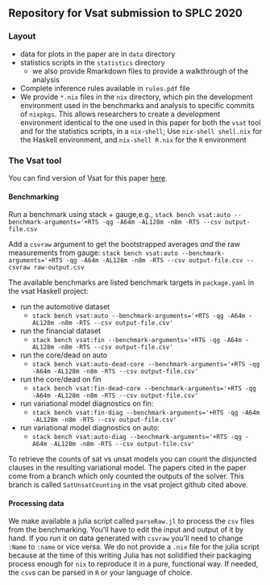 ## Repository for Vsat submission to SPLC 2020


### Layout
- data for plots in the paper are in `data` directory
- statistics scripts in the `statistics` directory
  - we also provide Rmarkdown files to provide a walkthrough of the analysis
- Complete inference rules available in `rules.pdf` file
- We provide `*.nix` files in the `nix` directory, which pin the development
  environment used in the benchmarks and analysis to specific commits of
  `nixpkgs`. This allows researchers to create a development environment
  identical to the one used in this paper for both the `vsat` tool and for the
  statistics scripts, in a `nix-shell`; Use `nix-shell shell.nix` for the
  Haskell environment, and `nix-shell R.nix` for the `R` environment


### The Vsat tool
You can find version of Vsat for this paper [here](https://github.com/doyougnu/VSat).

#### Benchmarking
Run a benchmark using stack + gauge,e.g., `stack bench vsat:auto --benchmark-arguments='+RTS -qg -A64m -AL128m -n8m -RTS --csv output-file.csv`

Add a `csvraw` argument to get the bootstrapped averages _and_ the raw measurements from gauge:
`stack bench vsat:auto --benchmark-arguments='+RTS -qg -A64m -AL128m -n8m -RTS --csv output-file.csv --csvraw raw-output.csv`


The available benchmarks are listed benchmark targets in `package.yaml` in the vsat Haskell project:
  - run the automotive dataset
    - `stack bench vsat:auto --benchmark-arguments='+RTS -qg -A64m -AL128m -n8m -RTS --csv output-file.csv'`
  - run the financial dataset
    - `stack bench vsat:fin --benchmark-arguments='+RTS -qg -A64m -AL128m -n8m -RTS --csv output-file.csv'`
  - run the core/dead on auto
    - `stack bench vsat:auto-dead-core --benchmark-arguments='+RTS -qg -A64m -AL128m -n8m -RTS --csv output-file.csv'`
  - run the core/dead on fin
    - `stack bench vsat:fin-dead-core --benchmark-arguments='+RTS -qg -A64m -AL128m -n8m -RTS --csv output-file.csv'`
  - run variational model diagnostics on fin:
    - `stack bench vsat:fin-diag --benchmark-arguments='+RTS -qg -A64m -AL128m -n8m -RTS --csv output-file.csv'`
  - run variational model diagnostics on auto:
    - `stack bench vsat:auto-diag --benchmark-arguments='+RTS -qg -A64m -AL128m -n8m -RTS --csv output-file.csv'`

To retrieve the counts of sat vs unsat models you can count the disjuncted
clauses in the resulting variational model. The papers cited in the paper come
from a branch which only counted the outputs of the solver. This branch is
called `SatUnsatCounting` in the vsat project github cited above.

#### Processing data
We make available a julia script called `parseRaw.jl` to process the `csv` files
from the benchmarking. You'll have to edit the input and output of it by hand.
If you run it on data generated with `csvraw` you'll need to change `:Name` to
`:name` or vice versa. We do not provide a `.nix` file for the julia script
because at the time of this writing Julia has not solidified their packaging
process enough for `nix` to reproduce it in a pure, functional way. If needed,
the `csv`s can be parsed in `R` or your language of choice.

